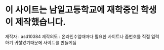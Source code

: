 # 이 사이트는 남일고등학교에 재학중인 학생이 제작했습니다.

제작자 : asd10384
제작의도 : 온라인수업때마다 필요한 사이트나 줌번호를 직접 입력하기 귀찮았기때문에 사이트를 만들게됨
